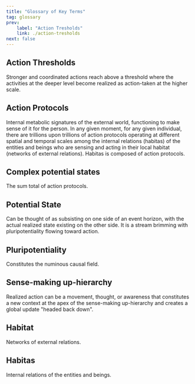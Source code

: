 ```yaml
---
title: "Glossary of Key Terms"
tag: glossary
prev:
    label: "Action Tresholds"
    link: ./action-tresholds
next: false
---
```


## Action Thresholds 
Stronger and coordinated actions reach above a threshold where the activities at the deeper level become realized as action-taken at the higher scale.

## Action Protocols 
Internal metabolic signatures of the external world, functioning to make sense of it for the person. In any given moment, for any given individual, there are trillions upon trillions of action protocols operating at different spatial and temporal scales among the internal relations (habitas) of the entities and beings who are sensing and acting in their local habitat (networks of external relations). Habitas is composed of action protocols.

## Complex potential states 
The sum total of action protocols.

## Potential State 
Can be thought of as subsisting on one side of an event horizon, with the actual realized state existing on the other side. It is a stream brimming with pluripotentiality flowing toward action.

## Pluripotentiality 
Constitutes the numinous causal field.

## Sense-making up-hierarchy 
Realized action can be a movement, thought, or awareness that constitutes a new context at the apex of the sense-making up-hierarchy and creates a global update "headed back down".

## Habitat 
Networks of external relations.

## Habitas 
Internal relations of the entities and beings.
